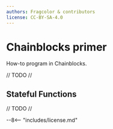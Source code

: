 ```yaml
---
authors: Fragcolor & contributors
license: CC-BY-SA-4.0
---
```


# Chainblocks primer

How-to program in Chainblocks.

// TODO //

## Stateful Functions ##

// TODO //


--8<-- "includes/license.md"
